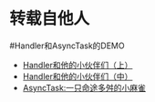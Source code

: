 # 转载自他人
#Handler和AsyncTask的DEMO

- [Handler和他的小伙伴们（上）](http://www.jianshu.com/p/e04698eaba88)
- [Handler和他的小伙伴们（中）](http://www.jianshu.com/p/1d03fe0b285c)
- [AsyncTask:一只命途多舛的小麻雀](http://www.jianshu.com/p/b1574686faa3)

